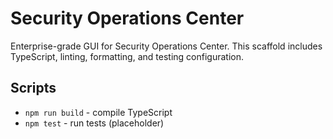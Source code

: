 # Security Operations Center

Enterprise-grade GUI for Security Operations Center. This scaffold includes TypeScript, linting, formatting, and testing configuration.

## Scripts
- `npm run build` - compile TypeScript
- `npm test` - run tests (placeholder)
